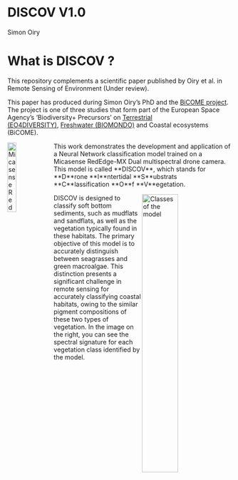 # DISCOV V1.0
Simon Oiry

# What is DISCOV ?

This repository complements a scientific paper published by Oiry et
al. in Remote Sensing of Environment (Under review).

This paper has produced during Simon Oiry’s PhD and the [BiCOME
project](https://bicome.info). The project is one of three studies that
form part of the European Space Agency’s ‘Biodiversity+ Precursors’
on [Terrestrial
(EO4DIVERSITY)](https://www.eo4diversity.info/), [Freshwater
(BIOMONDO)](https://www.biomondo.info/) and Coastal ecosystems (BiCOME).

<div>

<img src="Data/figs/Micasense_Dual_MX.png" align="left" width="20%" title="Micasense RedEdge-MX Dual">
<p>
This work demonstrates the development and application of a Neural
Network classification model trained on a Micasense RedEdge-MX Dual
multispectral drone camera. This model is called **DISCOV**, which
stands for **D**rone **I**ntertidal **S**ubstrats **C**lassification
**O**f **V**egetation.
</p>

</div>

<img src="Data/figs/Figure2.jpg" width="40%" align="right"
title="Classes of the model">

DISCOV is designed to classify soft bottom sediments, such as mudflats
and sandflats, as well as the vegetation typically found in these
habitats. The primary objective of this model is to accurately
distinguish between seagrasses and green macroalgae. This distinction
presents a significant challenge in remote sensing for accurately
classifying coastal habitats, owing to the similar pigment compositions
of these two types of vegetation. In the image on the right, you can see
the spectral signature for each vegetation class identified by the
model.
